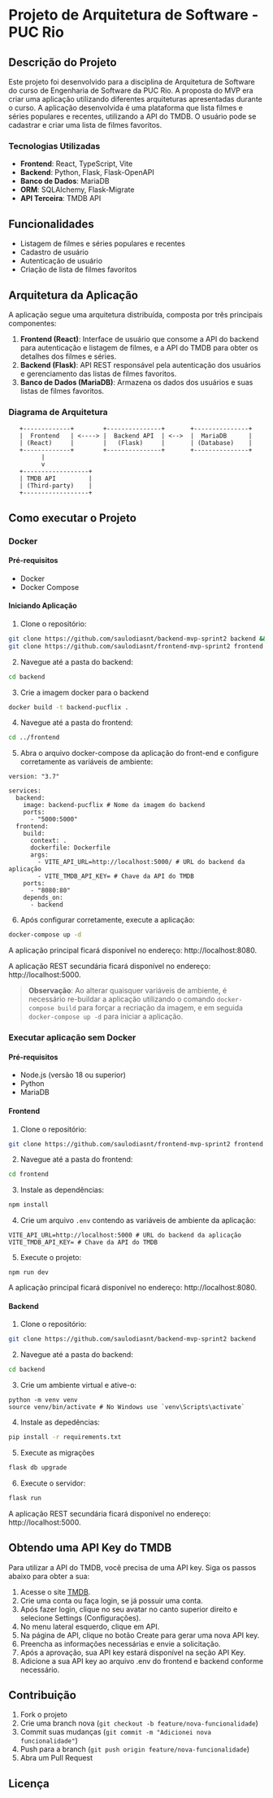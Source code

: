 # Projeto de Arquitetura de Software - PUC Rio

## Descrição do Projeto

Este projeto foi desenvolvido para a disciplina de Arquitetura de Software do curso de Engenharia de Software da PUC Rio. A proposta do MVP era criar uma aplicação utilizando diferentes arquiteturas apresentadas durante o curso. A aplicação desenvolvida é uma plataforma que lista filmes e séries populares e recentes, utilizando a API do TMDB. O usuário pode se cadastrar e criar uma lista de filmes favoritos.

### Tecnologias Utilizadas

- **Frontend**: React, TypeScript, Vite
- **Backend**: Python, Flask, Flask-OpenAPI
- **Banco de Dados**: MariaDB
- **ORM**: SQLAlchemy, Flask-Migrate
- **API Terceira**: TMDB API

## Funcionalidades

- Listagem de filmes e séries populares e recentes
- Cadastro de usuário
- Autenticação de usuário
- Criação de lista de filmes favoritos

## Arquitetura da Aplicação

A aplicação segue uma arquitetura distribuída, composta por três principais componentes:

1. **Frontend (React)**: Interface de usuário que consome a API do backend para autenticação e listagem de filmes, e a API do TMDB para obter os detalhes dos filmes e séries.
2. **Backend (Flask)**: API REST responsável pela autenticação dos usuários e gerenciamento das listas de filmes favoritos.
3. **Banco de Dados (MariaDB)**: Armazena os dados dos usuários e suas listas de filmes favoritos.

### Diagrama de Arquitetura

```plaintext
   +-------------+        +---------------+       +---------------+
   |  Frontend   | <----> |  Backend API  | <-->  |  MariaDB      |
   | (React)     |        |   (Flask)     |       | (Database)    |
   +-------------+        +---------------+       +---------------+
         |
         v
   +------------------+
   | TMDB API         |
   | (Third-party)    |
   +------------------+
```

## Como executar o Projeto

### Docker

#### Pré-requisitos

- Docker
- Docker Compose

#### Iniciando Aplicação

1. Clone o repositório:

```bash
git clone https://github.com/saulodiasnt/backend-mvp-sprint2 backend && \
git clone https://github.com/saulodiasnt/frontend-mvp-sprint2 frontend
```

2. Navegue até a pasta do backend:

```bash
cd backend
```

3. Crie a imagem docker para o backend

```bash
docker build -t backend-pucflix .
```

4. Navegue até a pasta do frontend:

```bash
cd ../frontend
```

5. Abra o arquivo docker-compose da aplicação do front-end e configure corretamente as variáveis de ambiente:

```plaintext
version: "3.7"

services:
  backend:
    image: backend-pucflix # Nome da imagem do backend
    ports:
      - "5000:5000"
  frontend:
    build:
      context: .
      dockerfile: Dockerfile
      args:
        - VITE_API_URL=http://localhost:5000/ # URL do backend da aplicação
        - VITE_TMDB_API_KEY= # Chave da API do TMDB
    ports:
      - "8080:80"
    depends_on:
      - backend
```

6. Após configurar corretamente, execute a aplicação:

```bash
docker-compose up -d
```

A aplicação principal ficará disponível no endereço: http://localhost:8080.

A aplicação REST secundária ficará disponível no endereço: http://localhost:5000.

> **Observação**: Ao alterar quaisquer variáveis de ambiente, é necessário re-buildar a aplicação utilizando o comando `docker-compose build` para forçar a recriação da imagem, e em seguida `docker-compose up -d` para iniciar a aplicação.

### Executar aplicação sem Docker

#### Pré-requisitos

- Node.js (versão 18 ou superior)
- Python
- MariaDB

#### Frontend

1. Clone o repositório:

```bash
git clone https://github.com/saulodiasnt/frontend-mvp-sprint2 frontend
```

2. Navegue até a pasta do frontend:

```bash
cd frontend
```

3. Instale as dependências:

```bash
npm install
```

4. Crie um arquivo `.env` contendo as variáveis de ambiente da aplicação:

```plaintext
VITE_API_URL=http://localhost:5000 # URL do backend da aplicação
VITE_TMDB_API_KEY= # Chave da API do TMDB
```

5. Execute o projeto:

```
npm run dev
```

A aplicação principal ficará disponível no endereço: http://localhost:8080.

#### Backend

1. Clone o repositório:

```bash
git clone https://github.com/saulodiasnt/backend-mvp-sprint2 backend
```

2. Navegue até a pasta do backend:

```bash
cd backend
```

3. Crie um ambiente virtual e ative-o:

```
python -m venv venv
source venv/bin/activate # No Windows use `venv\Scripts\activate`
```

4. Instale as depedências:

```bash
pip install -r requirements.txt
```

5. Execute as migrações

```bash
flask db upgrade
```

6. Execute o servidor:

```bash
flask run
```

A aplicação REST secundária ficará disponível no endereço: http://localhost:5000.

## Obtendo uma API Key do TMDB

Para utilizar a API do TMDB, você precisa de uma API key. Siga os passos abaixo para obter a sua:

1. Acesse o site [TMDB](https://www.themoviedb.org/).
2. Crie uma conta ou faça login, se já possuir uma conta.
3. Após fazer login, clique no seu avatar no canto superior direito e selecione Settings (Configurações).
4. No menu lateral esquerdo, clique em API.
5. Na página de API, clique no botão Create para gerar uma nova API key.
6. Preencha as informações necessárias e envie a solicitação.
7. Após a aprovação, sua API key estará disponível na seção API Key.
8. Adicione a sua API key ao arquivo .env do frontend e backend conforme necessário.

## Contribuição

1. Fork o projeto
2. Crie uma branch nova (`git checkout -b feature/nova-funcionalidade`)
3. Commit suas mudanças (`git commit -m "Adicionei nova funcionalidade"`)
4. Push para a branch (`git push origin feature/nova-funcionalidade`)
5. Abra um Pull Request

## Licença
